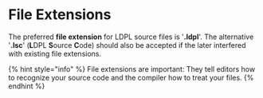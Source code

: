 # File Extensions

The preferred **file extension** for LDPL source files is '**.ldpl**'. The alternative '**.lsc**' \(**L**DPL **S**ource **C**ode\) should also be accepted if the later interfered with existing file extensions.

{% hint style="info" %}
File extensions are important: They tell editors how to recognize your source code and the compiler how to treat your files.
{% endhint %}

